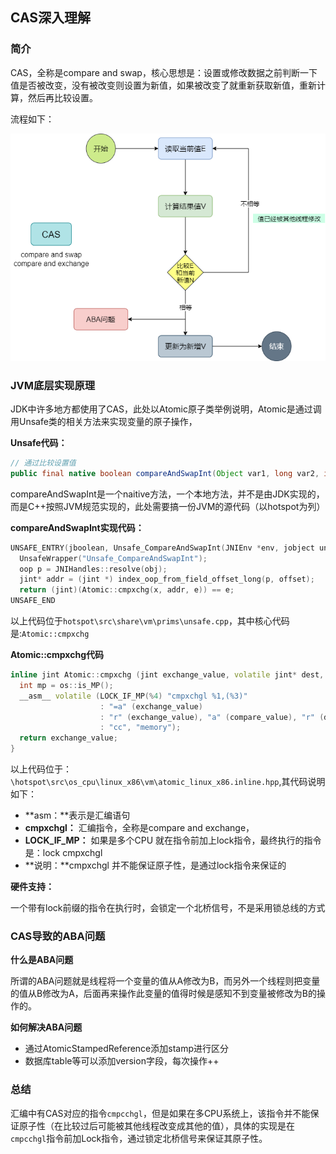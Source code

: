 ## CAS深入理解

### 简介

CAS，全称是compare and swap，核心思想是：设置或修改数据之前判断一下值是否被改变，没有被改变则设置为新值，如果被改变了就重新获取新值，重新计算，然后再比较设置。

流程如下：

![](./res/CAS.png)

### JVM底层实现原理

JDK中许多地方都使用了CAS，此处以Atomic原子类举例说明，Atomic是通过调用Unsafe类的相关方法来实现变量的原子操作，

**Unsafe代码：**

```java
// 通过比较设置值
public final native boolean compareAndSwapInt(Object var1, long var2, int var4, int var5);
```

compareAndSwapInt是一个naitive方法，一个本地方法，并不是由JDK实现的，而是C++按照JVM规范实现的，此处需要搞一份JVM的源代码（以hotspot为列）

**compareAndSwapInt实现代码：**

```C++
UNSAFE_ENTRY(jboolean, Unsafe_CompareAndSwapInt(JNIEnv *env, jobject unsafe, jobject obj, jlong offset, jint e, jint x))
  UnsafeWrapper("Unsafe_CompareAndSwapInt");
  oop p = JNIHandles::resolve(obj);
  jint* addr = (jint *) index_oop_from_field_offset_long(p, offset);
  return (jint)(Atomic::cmpxchg(x, addr, e)) == e;
UNSAFE_END
```

以上代码位于`hotspot\src\share\vm\prims\unsafe.cpp`，其中核心代码是:`Atomic::cmpxchg`

**Atomic::cmpxchg代码**

```hpp
inline jint Atomic::cmpxchg (jint exchange_value, volatile jint* dest, jint     compare_value) {
  int mp = os::is_MP();
  __asm__ volatile (LOCK_IF_MP(%4) "cmpxchgl %1,(%3)"
                    : "=a" (exchange_value)
                    : "r" (exchange_value), "a" (compare_value), "r" (dest), "r" (mp)
                    : "cc", "memory");
  return exchange_value;
}
```

以上代码位于：`\hotspot\src\os_cpu\linux_x86\vm\atomic_linux_x86.inline.hpp`,其代码说明如下：

+ **asm：**表示是汇编语句
+ **cmpxchgl：** 汇编指令，全称是compare and exchange，
+ **LOCK_IF_MP：** 如果是多个CPU 就在指令前加上lock指令，最终执行的指令是：lock cmpxchgl
+ **说明：**cmpxchgl 并不能保证原子性，是通过lock指令来保证的

**硬件支持：**

一个带有lock前缀的指令在执行时，会锁定一个北桥信号，不是采用锁总线的方式

### CAS导致的ABA问题

**什么是ABA问题**

所谓的ABA问题就是线程将一个变量的值从A修改为B，而另外一个线程则把变量的值从B修改为A，后面再来操作此变量的值得时候是感知不到变量被修改为B的操作的。

**如何解决ABA问题**

+ 通过AtomicStampedReference添加stamp进行区分
+ 数据库table等可以添加version字段，每次操作++

### 总结

汇编中有CAS对应的指令`cmpcchgl`，但是如果在多CPU系统上，该指令并不能保证原子性（在比较过后可能被其他线程改变成其他的值），具体的实现是在`cmpcchgl`指令前加Lock指令，通过锁定北桥信号来保证其原子性。